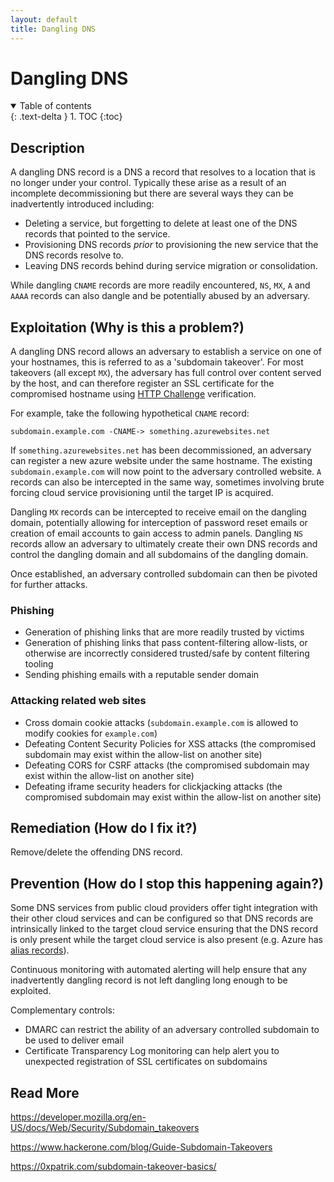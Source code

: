 ```yaml
---
layout: default
title: Dangling DNS
---
```


# Dangling DNS

<details open markdown="block">
  <summary>
    Table of contents
  </summary>
  {: .text-delta }
1. TOC
{:toc}
</details>

## Description

A dangling DNS record is a DNS a record that resolves to a location that is no longer under your control. Typically these arise as a result of an incomplete decommissioning but there are several ways they can be inadvertently introduced including:
* Deleting a service, but forgetting to delete at least one of the DNS records that pointed to the service.
* Provisioning DNS records *prior* to provisioning the new service that the DNS records resolve to.
* Leaving DNS records behind during service migration or consolidation.

While dangling `CNAME` records are more readily encountered, `NS`, `MX`, `A` and `AAAA` records can also dangle and be potentially abused by an adversary.

## Exploitation (Why is this a problem?)

A dangling DNS record allows an adversary to establish a service on one of your hostnames, this is referred to as a 'subdomain takeover'. For most takeovers (all except `MX`), the adversary has full control over content served by the host, and can therefore register an SSL certificate for the compromised hostname using [HTTP Challenge](https://datatracker.ietf.org/doc/html/rfc8555#section-8.3) verification.

For example, take the following hypothetical `CNAME` record:

`subdomain.example.com -CNAME-> something.azurewebsites.net`

If `something.azurewebsites.net` has been decommissioned, an adversary can register a new azure website under the same hostname. The existing `subdomain.example.com` will now point to the adversary controlled website. `A` records can also be intercepted in the same way, sometimes involving brute forcing cloud service provisioning until the target IP is acquired.

Dangling `MX` records can be intercepted to receive email on the dangling domain, potentially allowing for interception of password reset emails or creation of email accounts to gain access to admin panels. Dangling `NS` records allow an adversary to ultimately create their own DNS records and control the dangling domain and all subdomains of the dangling domain.

Once established, an adversary controlled subdomain can then be pivoted for further attacks.

### Phishing
* Generation of phishing links that are more readily trusted by victims
* Generation of phishing links that pass content-filtering allow-lists, or otherwise are incorrectly considered trusted/safe by content filtering tooling
* Sending phishing emails with a reputable sender domain

### Attacking related web sites
* Cross domain cookie attacks (`subdomain.example.com` is allowed to modify cookies for `example.com`)
* Defeating Content Security Policies for XSS attacks (the compromised subdomain may exist within the allow-list on another site)
* Defeating CORS for CSRF attacks (the compromised subdomain may exist within the allow-list on another site)
* Defeating iframe security headers for clickjacking attacks (the compromised subdomain may exist within the allow-list on another site)

## Remediation (How do I fix it?)

Remove/delete the offending DNS record.

## Prevention (How do I stop this happening again?)

Some DNS services from public cloud providers offer tight integration with their other cloud services and can be configured so that DNS records are intrinsically linked to the target cloud service ensuring that the DNS record is only present while the target cloud service is also present (e.g. Azure has [alias records](https://docs.microsoft.com/en-us/azure/dns/dns-alias)).

Continuous monitoring with automated alerting will help ensure that any inadvertently dangling record is not left dangling long enough to be exploited.

Complementary controls:
* DMARC can restrict the ability of an adversary controlled subdomain to be used to deliver email
* Certificate Transparency Log monitoring can help alert you to unexpected registration of SSL certificates on subdomains

## Read More

<https://developer.mozilla.org/en-US/docs/Web/Security/Subdomain_takeovers>

<https://www.hackerone.com/blog/Guide-Subdomain-Takeovers>

<https://0xpatrik.com/subdomain-takeover-basics/>